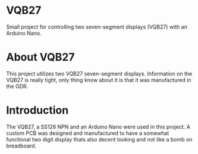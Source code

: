 # VQB27
Small project for controlling two seven-segment displays (VQB27) with an Arduino Nano.

# About VQB27

This project utilizes two VQB27 seven-segment displays. Information on the VQB27 is really tight, only thing know about it is that it was manufactured in the GDR.

# Introduction

The VQB27, a SS126 NPN and an Arduino Nano were used in  this project. A custom PCB was designed and manufactured to have a somewhat functional two digit display thats also decent looking and not like a bomb on breadboard.
